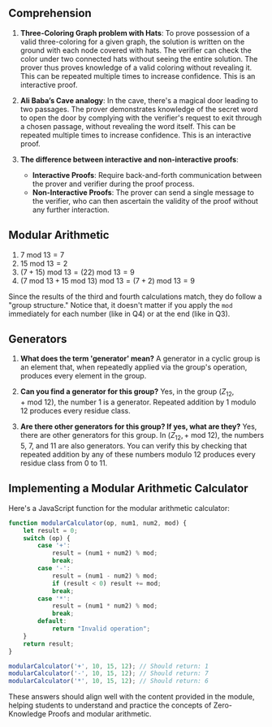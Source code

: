 ## Comprehension

1. **Three-Coloring Graph problem with Hats**: To prove possession of a valid three-coloring for a given graph, the solution is written on the ground with each node covered with hats. The verifier can check the color under two connected hats without seeing the entire solution. The prover thus proves knowledge of a valid coloring without revealing it. This can be repeated multiple times to increase confidence. This is an interactive proof.

2. **Ali Baba’s Cave analogy**: In the cave, there's a magical door leading to two passages. The prover demonstrates knowledge of the secret word to open the door by complying with the verifier's request to exit through a chosen passage, without revealing the word itself. This can be repeated multiple times to increase confidence. This is an interactive proof.

3. **The difference between interactive and non-interactive proofs**:
    - **Interactive Proofs**: Require back-and-forth communication between the prover and verifier during the proof process.
    - **Non-Interactive Proofs**: The prover can send a single message to the verifier, who can then ascertain the validity of the proof without any further interaction.

## Modular Arithmetic

1. $7\ \text{mod}\ 13 = 7$
2. $15\ \text{mod}\ 13 = 2$
3. $(7+15)\ \text{mod}\ 13 = (22)\ \text{mod}\ 13 = 9$
4. $(7\ \text{mod}\ 13 + 15\ \text{mod}\ 13)\ \text{mod}\ 13 = (7+2)\ \text{mod}\ 13 = 9$

Since the results of the third and fourth calculations match, they do follow a "group structure." Notice that, it doesn't matter if you apply the `mod` immediately for each number (like in Q4) or at the end (like in Q3).

## Generators

1. **What does the term 'generator' mean?**
   A generator in a cyclic group is an element that, when repeatedly applied via the group's operation, produces every element in the group.

2. **Can you find a generator for this group?**
   Yes, in the group $(Z_{12}, +\ \text{mod}\ 12)$, the number 1 is a generator. Repeated addition by 1 modulo 12 produces every residue class.

3. **Are there other generators for this group? If yes, what are they?**
   Yes, there are other generators for this group. In $(Z_{12}, +\ \text{mod}\ 12)$, the numbers 5, 7, and 11 are also generators. You can verify this by checking that repeated addition by any of these numbers modulo 12 produces every residue class from 0 to 11.

## Implementing a Modular Arithmetic Calculator

Here's a JavaScript function for the modular arithmetic calculator:

```javascript
function modularCalculator(op, num1, num2, mod) {
    let result = 0;
    switch (op) {
        case '+':
            result = (num1 + num2) % mod;
            break;
        case '-':
            result = (num1 - num2) % mod;
            if (result < 0) result += mod;
            break;
        case '*':
            result = (num1 * num2) % mod;
            break;
        default:
            return "Invalid operation";
    }
    return result;
}

modularCalculator('+', 10, 15, 12); // Should return: 1
modularCalculator('-', 10, 15, 12); // Should return: 7
modularCalculator('*', 10, 15, 12); // Should return: 6
```

These answers should align well with the content provided in the module, helping students to understand and practice the concepts of Zero-Knowledge Proofs and modular arithmetic.
